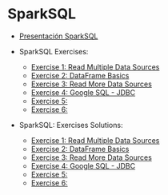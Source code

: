 # SparkSQL

* [Presentación SparkSQL](./spark_sql.pdf)
* SparkSQL Exercises:
    - [Exercise 1: Read Multiple Data Sources](./spark_sql_base_project/src/main/scala/io/keepcoding/spark/sql/exercise1)
    - [Exercise 2: DataFrame Basics](./spark_sql_base_project/src/main/scala/io/keepcoding/spark/sql/exercise2)
    - [Exercise 3: Read More Data Sources](./spark_sql_base_project/src/main/scala/io/keepcoding/spark/sql/exercise3)
    - [Exercise 4: Google SQL - JDBC](./spark_sql_base_project/src/main/scala/io/keepcoding/spark/sql/exercise4)
    - [Exercise 5: ](./spark_sql_base_project/src/main/scala/io/keepcoding/spark/sql/exercise5)
    - [Exercise 6: ]()


* SparkSQL: Exercises Solutions:
    - [Exercise 1: Read Multiple Data Sources](./spark_sql_base_project_solutions/src/main/scala/io/keepcoding/spark/sql/exercise1)
    - [Exercise 2: DataFrame Basics](./spark_sql_base_project_solutions/src/main/scala/io/keepcoding/spark/sql/exercise2)
    - [Exercise 3: Read More Data Sources](./spark_sql_base_project_solutions/src/main/scala/io/keepcoding/spark/sql/exercise3)
    - [Exercise 4: Google SQL - JDBC](./spark_sql_base_project_solutions/src/main/scala/io/keepcoding/spark/sql/exercise4)
    - [Exercise 5: ](./spark_sql_base_project_solutions/src/main/scala/io/keepcoding/spark/sql/exercise5)
    - [Exercise 6: ]()